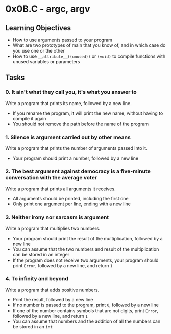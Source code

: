 # 0x0B.C - argc, argv

## Learning Objectives

- How to use arguments passed to your program
- What are two prototypes of main that you know of, and in which case do you use one or the other
- How to use `__attribute__((unused))` or `(void)` to compile functions with unused variables or parameters

## Tasks

### 0. It ain't what they call you, it's what you answer to
Write a program that prints its name, followed by a new line.
- If you rename the program, it will print the new name, without having to compile it again
- You should not remove the path before the name of the program

### 1. Silence is argument carried out by other means
Write a program that prints the number of arguments passed into it.
- Your program should print a number, followed by a new line

### 2. The best argument against democracy is a five-minute conversation with the average voter
Write a program that prints all arguments it receives.
- All arguments should be printed, including the first one
- Only print one argument per line, ending with a new line

### 3. Neither irony nor sarcasm is argument
Write a program that multiplies two numbers.
- Your program should print the result of the multiplication, followed by a new line
- You can assume that the two numbers and result of the multiplication can be stored in an integer
- If the program does not receive two arguments, your program should print `Error`, followed by a new line, and return `1`

### 4. To infinity and beyond
Write a program that adds positive numbers.
- Print the result, followed by a new line
- If no number is passed to the program, print `0`, followed by a new line
- If one of the number contains symbols that are not digits, print `Error`, followed by a new line, and return `1`
- You can assume that numbers and the addition of all the numbers can be stored in an `int`
